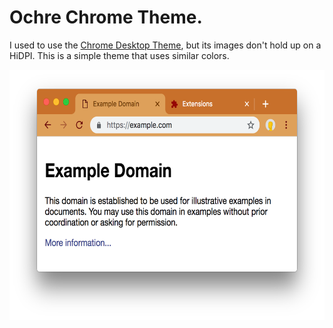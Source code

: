 # Ochre Chrome Theme.

I used to use the [Chrome Desktop Theme](https://chrome.google.com/webstore/detail/desktop/pafkcccccfmnjkhhndjfffifnflhkpdo?hl=en), but its images don't hold up on a HiDPI. This is a simple theme that uses similar colors.

<img src="./screenshot.png" width="640" height="400">
